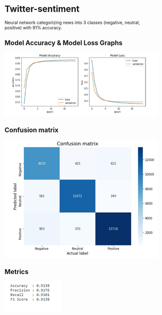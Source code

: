 # Twitter-sentiment
Neural network categorizing news into 3 classes (negative, neutral, positive) with 91% accuracy.

## Model Accuracy & Model Loss Graphs
![Model Accuracy & Model Loss Graphs](https://github.com/AlekseevMikhail/Twitter-sentiment/blob/main/assets/Graph.png?raw=true)

## Confusion matrix
![Confusion matrix](https://github.com/AlekseevMikhail/Twitter-sentiment/blob/main/assets/Matrix.png?raw=true)

## Metrics
![Metrics](https://github.com/AlekseevMikhail/Twitter-sentiment/blob/main/assets/Precision.png?raw=true)
